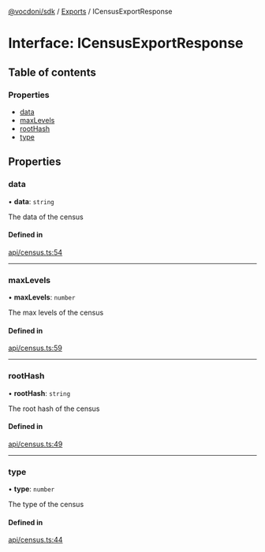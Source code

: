 [@vocdoni/sdk](/sdk) / [Exports](../modules) / ICensusExportResponse

# Interface: ICensusExportResponse

## Table of contents

### Properties

- [data](ICensusExportResponse#data)
- [maxLevels](ICensusExportResponse#maxlevels)
- [rootHash](ICensusExportResponse#roothash)
- [type](ICensusExportResponse#type)

## Properties

### data

• **data**: `string`

The data of the census

#### Defined in

[api/census.ts:54](https://github.com/vocdoni/vocdoni-sdk/blob/0a4464c/src/api/census.ts#L54)

___

### maxLevels

• **maxLevels**: `number`

The max levels of the census

#### Defined in

[api/census.ts:59](https://github.com/vocdoni/vocdoni-sdk/blob/0a4464c/src/api/census.ts#L59)

___

### rootHash

• **rootHash**: `string`

The root hash of the census

#### Defined in

[api/census.ts:49](https://github.com/vocdoni/vocdoni-sdk/blob/0a4464c/src/api/census.ts#L49)

___

### type

• **type**: `number`

The type of the census

#### Defined in

[api/census.ts:44](https://github.com/vocdoni/vocdoni-sdk/blob/0a4464c/src/api/census.ts#L44)
